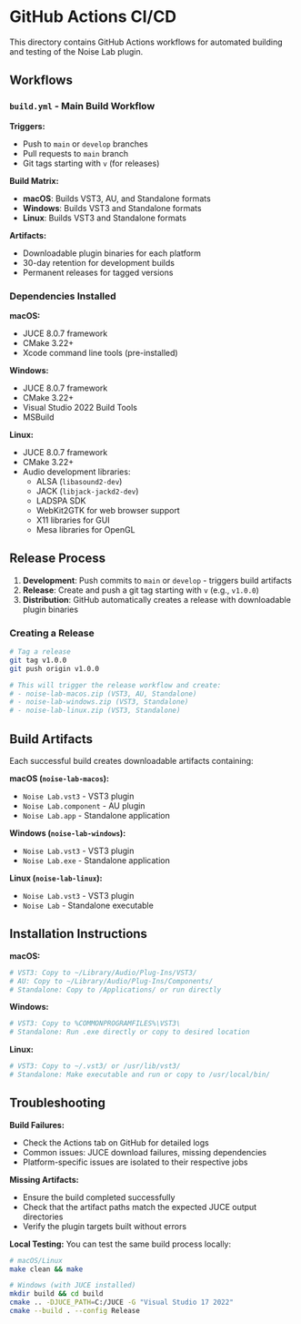 # GitHub Actions CI/CD

This directory contains GitHub Actions workflows for automated building and testing of the Noise Lab plugin.

## Workflows

### `build.yml` - Main Build Workflow

**Triggers:**
- Push to `main` or `develop` branches
- Pull requests to `main` branch
- Git tags starting with `v` (for releases)

**Build Matrix:**
- **macOS**: Builds VST3, AU, and Standalone formats
- **Windows**: Builds VST3 and Standalone formats  
- **Linux**: Builds VST3 and Standalone formats

**Artifacts:**
- Downloadable plugin binaries for each platform
- 30-day retention for development builds
- Permanent releases for tagged versions

### Dependencies Installed

**macOS:**
- JUCE 8.0.7 framework
- CMake 3.22+
- Xcode command line tools (pre-installed)

**Windows:**
- JUCE 8.0.7 framework
- CMake 3.22+
- Visual Studio 2022 Build Tools
- MSBuild

**Linux:**
- JUCE 8.0.7 framework
- CMake 3.22+
- Audio development libraries:
  - ALSA (`libasound2-dev`)
  - JACK (`libjack-jackd2-dev`) 
  - LADSPA SDK
  - WebKit2GTK for web browser support
  - X11 libraries for GUI
  - Mesa libraries for OpenGL

## Release Process

1. **Development**: Push commits to `main` or `develop` - triggers build artifacts
2. **Release**: Create and push a git tag starting with `v` (e.g., `v1.0.0`)
3. **Distribution**: GitHub automatically creates a release with downloadable plugin binaries

### Creating a Release

```bash
# Tag a release
git tag v1.0.0
git push origin v1.0.0

# This will trigger the release workflow and create:
# - noise-lab-macos.zip (VST3, AU, Standalone)
# - noise-lab-windows.zip (VST3, Standalone)  
# - noise-lab-linux.zip (VST3, Standalone)
```

## Build Artifacts

Each successful build creates downloadable artifacts containing:

**macOS (`noise-lab-macos`):**
- `Noise Lab.vst3` - VST3 plugin
- `Noise Lab.component` - AU plugin
- `Noise Lab.app` - Standalone application

**Windows (`noise-lab-windows`):**
- `Noise Lab.vst3` - VST3 plugin
- `Noise Lab.exe` - Standalone application

**Linux (`noise-lab-linux`):**
- `Noise Lab.vst3` - VST3 plugin
- `Noise Lab` - Standalone executable

## Installation Instructions

**macOS:**
```bash
# VST3: Copy to ~/Library/Audio/Plug-Ins/VST3/
# AU: Copy to ~/Library/Audio/Plug-Ins/Components/
# Standalone: Copy to /Applications/ or run directly
```

**Windows:**
```bash
# VST3: Copy to %COMMONPROGRAMFILES%\VST3\
# Standalone: Run .exe directly or copy to desired location
```

**Linux:**
```bash
# VST3: Copy to ~/.vst3/ or /usr/lib/vst3/
# Standalone: Make executable and run or copy to /usr/local/bin/
```

## Troubleshooting

**Build Failures:**
- Check the Actions tab on GitHub for detailed logs
- Common issues: JUCE download failures, missing dependencies
- Platform-specific issues are isolated to their respective jobs

**Missing Artifacts:**
- Ensure the build completed successfully
- Check that the artifact paths match the expected JUCE output directories
- Verify the plugin targets built without errors

**Local Testing:**
You can test the same build process locally:
```bash
# macOS/Linux
make clean && make

# Windows (with JUCE installed)
mkdir build && cd build
cmake .. -DJUCE_PATH=C:/JUCE -G "Visual Studio 17 2022"
cmake --build . --config Release
```
